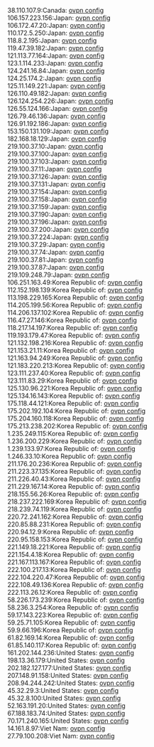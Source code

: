38.110.107.9:Canada: [ovpn config](vpn/38_110_107_9.ovpn)  
106.157.223.156:Japan: [ovpn config](vpn/106_157_223_156.ovpn)  
106.172.47.20:Japan: [ovpn config](vpn/106_172_47_20.ovpn)  
110.172.5.250:Japan: [ovpn config](vpn/110_172_5_250.ovpn)  
118.8.2.195:Japan: [ovpn config](vpn/118_8_2_195.ovpn)  
119.47.39.182:Japan: [ovpn config](vpn/119_47_39_182.ovpn)  
121.113.77.164:Japan: [ovpn config](vpn/121_113_77_164.ovpn)  
123.1.114.233:Japan: [ovpn config](vpn/123_1_114_233.ovpn)  
124.241.16.84:Japan: [ovpn config](vpn/124_241_16_84.ovpn)  
124.25.174.2:Japan: [ovpn config](vpn/124_25_174_2.ovpn)  
125.11.149.221:Japan: [ovpn config](vpn/125_11_149_221.ovpn)  
126.110.49.182:Japan: [ovpn config](vpn/126_110_49_182.ovpn)  
126.124.254.226:Japan: [ovpn config](vpn/126_124_254_226.ovpn)  
126.55.124.166:Japan: [ovpn config](vpn/126_55_124_166.ovpn)  
126.79.46.136:Japan: [ovpn config](vpn/126_79_46_136.ovpn)  
126.91.192.186:Japan: [ovpn config](vpn/126_91_192_186.ovpn)  
153.150.131.109:Japan: [ovpn config](vpn/153_150_131_109.ovpn)  
182.168.18.129:Japan: [ovpn config](vpn/182_168_18_129.ovpn)  
219.100.37.10:Japan: [ovpn config](vpn/219_100_37_10.ovpn)  
219.100.37.100:Japan: [ovpn config](vpn/219_100_37_100.ovpn)  
219.100.37.103:Japan: [ovpn config](vpn/219_100_37_103.ovpn)  
219.100.37.11:Japan: [ovpn config](vpn/219_100_37_11.ovpn)  
219.100.37.126:Japan: [ovpn config](vpn/219_100_37_126.ovpn)  
219.100.37.131:Japan: [ovpn config](vpn/219_100_37_131.ovpn)  
219.100.37.154:Japan: [ovpn config](vpn/219_100_37_154.ovpn)  
219.100.37.158:Japan: [ovpn config](vpn/219_100_37_158.ovpn)  
219.100.37.159:Japan: [ovpn config](vpn/219_100_37_159.ovpn)  
219.100.37.190:Japan: [ovpn config](vpn/219_100_37_190.ovpn)  
219.100.37.196:Japan: [ovpn config](vpn/219_100_37_196.ovpn)  
219.100.37.200:Japan: [ovpn config](vpn/219_100_37_200.ovpn)  
219.100.37.224:Japan: [ovpn config](vpn/219_100_37_224.ovpn)  
219.100.37.29:Japan: [ovpn config](vpn/219_100_37_29.ovpn)  
219.100.37.74:Japan: [ovpn config](vpn/219_100_37_74.ovpn)  
219.100.37.81:Japan: [ovpn config](vpn/219_100_37_81.ovpn)  
219.100.37.87:Japan: [ovpn config](vpn/219_100_37_87.ovpn)  
219.109.248.79:Japan: [ovpn config](vpn/219_109_248_79.ovpn)  
106.251.163.49:Korea Republic of: [ovpn config](vpn/106_251_163_49.ovpn)  
112.152.198.139:Korea Republic of: [ovpn config](vpn/112_152_198_139.ovpn)  
113.198.229.165:Korea Republic of: [ovpn config](vpn/113_198_229_165.ovpn)  
114.205.199.56:Korea Republic of: [ovpn config](vpn/114_205_199_56.ovpn)  
114.206.137.102:Korea Republic of: [ovpn config](vpn/114_206_137_102.ovpn)  
116.47.27.146:Korea Republic of: [ovpn config](vpn/116_47_27_146.ovpn)  
118.217.14.197:Korea Republic of: [ovpn config](vpn/118_217_14_197.ovpn)  
119.193.179.47:Korea Republic of: [ovpn config](vpn/119_193_179_47.ovpn)  
121.132.198.216:Korea Republic of: [ovpn config](vpn/121_132_198_216.ovpn)  
121.153.21.11:Korea Republic of: [ovpn config](vpn/121_153_21_11.ovpn)  
121.163.94.249:Korea Republic of: [ovpn config](vpn/121_163_94_249.ovpn)  
121.183.220.213:Korea Republic of: [ovpn config](vpn/121_183_220_213.ovpn)  
123.111.237.40:Korea Republic of: [ovpn config](vpn/123_111_237_40.ovpn)  
123.111.83.29:Korea Republic of: [ovpn config](vpn/123_111_83_29.ovpn)  
125.130.96.221:Korea Republic of: [ovpn config](vpn/125_130_96_221.ovpn)  
125.134.16.143:Korea Republic of: [ovpn config](vpn/125_134_16_143.ovpn)  
175.118.44.121:Korea Republic of: [ovpn config](vpn/175_118_44_121.ovpn)  
175.202.192.104:Korea Republic of: [ovpn config](vpn/175_202_192_104.ovpn)  
175.204.160.118:Korea Republic of: [ovpn config](vpn/175_204_160_118.ovpn)  
175.213.238.202:Korea Republic of: [ovpn config](vpn/175_213_238_202.ovpn)  
1.235.249.115:Korea Republic of: [ovpn config](vpn/1_235_249_115.ovpn)  
1.236.200.229:Korea Republic of: [ovpn config](vpn/1_236_200_229.ovpn)  
1.239.133.97:Korea Republic of: [ovpn config](vpn/1_239_133_97.ovpn)  
1.246.33.10:Korea Republic of: [ovpn config](vpn/1_246_33_10.ovpn)  
211.176.20.236:Korea Republic of: [ovpn config](vpn/211_176_20_236.ovpn)  
211.223.37.135:Korea Republic of: [ovpn config](vpn/211_223_37_135.ovpn)  
211.226.40.43:Korea Republic of: [ovpn config](vpn/211_226_40_43.ovpn)  
211.229.167.14:Korea Republic of: [ovpn config](vpn/211_229_167_14.ovpn)  
218.155.56.26:Korea Republic of: [ovpn config](vpn/218_155_56_26.ovpn)  
218.237.222.169:Korea Republic of: [ovpn config](vpn/218_237_222_169.ovpn)  
218.239.74.119:Korea Republic of: [ovpn config](vpn/218_239_74_119.ovpn)  
220.72.241.162:Korea Republic of: [ovpn config](vpn/220_72_241_162.ovpn)  
220.85.88.231:Korea Republic of: [ovpn config](vpn/220_85_88_231.ovpn)  
220.94.12.9:Korea Republic of: [ovpn config](vpn/220_94_12_9.ovpn)  
220.95.158.153:Korea Republic of: [ovpn config](vpn/220_95_158_153.ovpn)  
221.149.18.221:Korea Republic of: [ovpn config](vpn/221_149_18_221.ovpn)  
221.154.4.18:Korea Republic of: [ovpn config](vpn/221_154_4_18.ovpn)  
221.167.113.167:Korea Republic of: [ovpn config](vpn/221_167_113_167.ovpn)  
222.100.217.13:Korea Republic of: [ovpn config](vpn/222_100_217_13.ovpn)  
222.104.220.47:Korea Republic of: [ovpn config](vpn/222_104_220_47.ovpn)  
222.108.49.136:Korea Republic of: [ovpn config](vpn/222_108_49_136.ovpn)  
222.113.26.12:Korea Republic of: [ovpn config](vpn/222_113_26_12.ovpn)  
58.226.173.239:Korea Republic of: [ovpn config](vpn/58_226_173_239.ovpn)  
58.236.3.254:Korea Republic of: [ovpn config](vpn/58_236_3_254.ovpn)  
59.17.143.223:Korea Republic of: [ovpn config](vpn/59_17_143_223.ovpn)  
59.25.71.105:Korea Republic of: [ovpn config](vpn/59_25_71_105.ovpn)  
59.9.66.196:Korea Republic of: [ovpn config](vpn/59_9_66_196.ovpn)  
61.82.169.14:Korea Republic of: [ovpn config](vpn/61_82_169_14.ovpn)  
61.85.140.117:Korea Republic of: [ovpn config](vpn/61_85_140_117.ovpn)  
161.202.144.236:United States: [ovpn config](vpn/161_202_144_236.ovpn)  
198.13.36.179:United States: [ovpn config](vpn/198_13_36_179.ovpn)  
202.182.127.177:United States: [ovpn config](vpn/202_182_127_177.ovpn)  
207.148.91.158:United States: [ovpn config](vpn/207_148_91_158.ovpn)  
208.94.244.242:United States: [ovpn config](vpn/208_94_244_242.ovpn)  
45.32.29.3:United States: [ovpn config](vpn/45_32_29_3.ovpn)  
45.32.8.100:United States: [ovpn config](vpn/45_32_8_100.ovpn)  
52.163.191.20:United States: [ovpn config](vpn/52_163_191_20.ovpn)  
67.188.183.74:United States: [ovpn config](vpn/67_188_183_74.ovpn)  
70.171.240.165:United States: [ovpn config](vpn/70_171_240_165.ovpn)  
14.161.8.97:Viet Nam: [ovpn config](vpn/14_161_8_97.ovpn)  
27.79.100.208:Viet Nam: [ovpn config](vpn/27_79_100_208.ovpn)  
